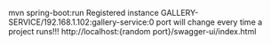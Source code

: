 mvn spring-boot:run
Registered instance GALLERY-SERVICE/192.168.1.102:gallery-service:0
port will change every time a project runs!!!
http://localhost:{random port}/swagger-ui/index.html